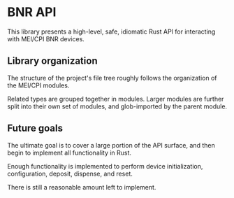 # BNR API

This library presents a high-level, safe, idiomatic Rust API for interacting with MEI/CPI BNR devices.

## Library organization

The structure of the project's file tree roughly follows the organization of the MEI/CPI modules.

Related types are grouped together in modules. Larger modules are further split into their own set of modules, and glob-imported by the parent module.

## Future goals

The ultimate goal is to cover a large portion of the API surface, and then begin to implement all functionality in Rust.

Enough functionality is implemented to perform device initialization, configuration, deposit, dispense, and reset.

There is still a reasonable amount left to implement.
